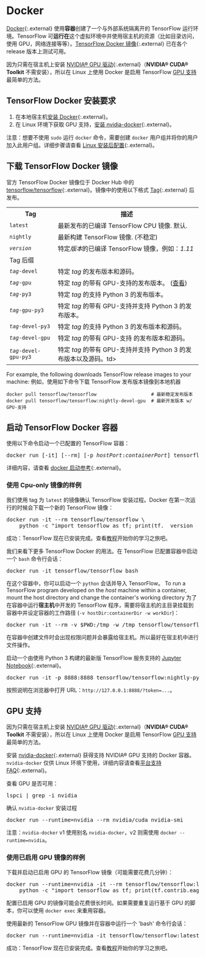 # Docker

[Docker](https://docs.docker.com/install/){:.external} 使用**容器**创建了一个与外部系统隔离开的 TensorFlow 运行环境。TensorFlow 可**运行在**这个虚拟环境中并使用宿主机的资源（比如目录访问，使用 GPU，网络连接等等）。[TensorFlow Docker 镜像](https://hub.docker.com/r/tensorflow/tensorflow/){:.external} 已在各个 release 版本上测试可用。

因为只需在宿主机上安装 [NVIDIA® GPU 驱动](https://github.com/NVIDIA/nvidia-docker/wiki/Frequently-Asked-Questions#how-do-i-install-the-nvidia-driver){:.external}（**NVIDIA® CUDA® Toolkit** 不需安装），所以在 Linux 上使用 Docker 是启用 TensorFlow [GPU 支持](./gpu.md)最简单的方法。   

## TensorFlow Docker 安装要求

1. 在本地宿主机[安装 Docker](https://docs.docker.com/install/){:.external}。
2. 在 Linux 环境下获取 GPU 支持，[安装 nvidia-docker](https://github.com/NVIDIA/nvidia-docker){:.external}。

注意：想要不使用 `sudo` 运行 `docker` 命令，需要创建 `docker` 用户组并将你的用户加入此用户组。详细步骤请查看 [Linux 安装后配置](https://docs.docker.com/install/linux/linux-postinstall/){:.external}。

## 下载 TensorFlow Docker 镜像

官方 TensorFlow Docker 镜像位于 Docker Hub 中的 [tensorflow/tensorflow](https://hub.docker.com/r/tensorflow/tensorflow/){:.external}。镜像中的使用以下格式 [Tag](https://hub.docker.com/r/tensorflow/tensorflow/tags/){:.external} 后发布。

<table>
  <tr><th>Tag</th><th>描述</th></tr>
  <tr><td><code>latest</code></td><td>最新发布的已编译 TensorFlow CPU 镜像. 默认.</td></tr>
  <tr><td><code>nightly</code></td><td>最新构建 TensorFlow 镜像. (不稳定)</td></tr>
  <tr><td><code><em>version</em></code></td><td>特定<em>版本</em>的已编译 TensorFlow 镜像，例如：<em>1.11</em></td></tr>
  <tr class="alt"><td colspan="2">Tag 后缀</td></tr>
  <tr><td><code><em>tag</em>-devel<code></td><td>特定 <em>tag</em> 的发布版本和源码。</td></tr>
  <tr><td><code><em>tag</em>-gpu<code></td><td>特定 <em>tag</em> 的带有 GPU-支持的发布版本。 (<a href="#gpu_support">查看</a>)</td></tr>
  <tr><td><code><em>tag</em>-py3<code></td><td>特定 <em>tag</em> 的支持 Python 3 的发布版本。</td></tr>
  <tr><td><code><em>tag</em>-gpu-py3<code></td><td>特定 <em>tag</em> 的带有 GPU-支持并支持 Python 3 的发布版本。</td></tr>
  <tr><td><code><em>tag</em>-devel-py3<code></td><td>特定 <em>tag</em> 的支持 Python 3 的发布版本和源码。</td></tr>
  <tr><td><code><em>tag</em>-devel-gpu<code></td><td>特定 <em>tag</em> 的带有 GPU-支持 的发布版本和源码。</td></tr>
  <tr><td><code><em>tag</em>-devel-gpu-py3<code></td><td>特定 <em>tag</em> 的带有 GPU-支持并支持 Python 3 的发布版本以及源码。td></tr>
</table>

For example, the following downloads TensorFlow release images to your machine:
例如，使用如下命令下载 TensorFlow 发布版本镜像到本地机器

<pre class="devsite-click-to-copy prettyprint lang-bsh">
<code class="devsite-terminal">docker pull tensorflow/tensorflow                    # 最新稳定发布版本</code>
<code class="devsite-terminal">docker pull tensorflow/tensorflow:nightly-devel-gpu  # 最新开发版本 w/ GPU-支持</code>
</pre>

## 启动 TensorFlow Docker 容器

使用以下命令启动一个已配置的 TensorFlow 容器：

<pre class="devsite-terminal devsite-click-to-copy">
docker run [-it] [--rm] [-p <em>hostPort</em>:<em>containerPort</em>] tensorflow/tensorflow[:<em>tag</em>] [<em>command</em>]
</pre>

详细内容，请查看 [docker 启动参考](https://docs.docker.com/engine/reference/run/){:.external}。

### 使用 Cpu-only 镜像的样例

我们使用 tag 为 `latest` 的镜像确认 TensorFlow 安装过程。Docker 在第一次运行的时候会下载一个新的 TensorFlow 镜像：

<pre class="devsite-terminal devsite-click-to-copy prettyprint lang-bsh">
docker run -it --rm tensorflow/tensorflow \
    python -c "import tensorflow as tf; print(tf.__version__)"
</pre>

成功：TensorFlow 现在已安装完成。查看[教程](../tutorials)开始你的学习之旅吧。

我们来看下更多 TensorFlow Docker 的用法。在 TensorFlow 已配置容器中启动一个 `bash` 命令行会话：

<pre class="devsite-terminal devsite-click-to-copy">
docker run -it tensorflow/tensorflow bash
</pre>

在这个容器中，你可以启动一个 `python` 会话并导入 TensorFlow。
To run a TensorFlow program developed on the *host* machine within a container, mount the host directory and change the container's working directory
为了在容器中运行**宿主机**中开发的 TensorFlow 程序，需要将宿主机的主目录挂载到容器中并设定容器的工作路径
(`-v hostDir:containerDir -w workDir`)：

<pre class="devsite-terminal devsite-click-to-copy prettyprint lang-bsh">
docker run -it --rm -v $PWD:/tmp -w /tmp tensorflow/tensorflow python ./script.py
</pre>

在容器中创建文件时会出现权限问题并会暴露给宿主机。所以最好在宿主机中进行文件操作。

启动一个由使用 Python 3 构建的最新版 TensorFlow 服务支持的 [Jupyter Notebook](https://jupyter.org/){:.external}。

<pre class="devsite-terminal devsite-click-to-copy">
docker run -it -p 8888:8888 tensorflow/tensorflow:nightly-py3
</pre>

按照说明在浏览器中打开 URL：`http://127.0.0.1:8888/?token=...`。

## GPU 支持

因为只需在宿主机上安装 [NVIDIA® GPU 驱动](https://github.com/NVIDIA/nvidia-docker/wiki/Frequently-Asked-Questions#how-do-i-install-the-nvidia-driver){:.external}（**NVIDIA® CUDA® Toolkit** 不需安装），所以在 Linux 上使用 Docker 是启用 TensorFlow [GPU 支持](./gpu.md)最简单的方法。

安装 [nvidia-docker](https://github.com/NVIDIA/nvidia-docker){:.external} 获得支持 NVIDIA® GPU 支持的 Docker 容器。`nvidia-docker` 仅供 Linux 环境下使用，详细内容请查看[平台支持 FAQ](https://github.com/NVIDIA/nvidia-docker/wiki/Frequently-Asked-Questions#platform-support){:.external}。

查看 GPU 是否可用：

<pre class="devsite-terminal devsite-click-to-copy">
lspci | grep -i nvidia
</pre>

确认 `nvidia-docker` 安装过程

<pre class="devsite-terminal devsite-click-to-copy">
docker run --runtime=nvidia --rm nvidia/cuda nvidia-smi
</pre>

注意：`nvidia-docker` v1 使用别名 `nvidia-docker`，v2 则需使用 `docker --runtime=nvidia`。

### 使用已启用 GPU 镜像的样例

下载并启动已启用 GPU 的 TensorFlow 镜像（可能需要花费几分钟）：

<pre class="devsite-terminal devsite-click-to-copy prettyprint lang-bsh">
docker run --runtime=nvidia -it --rm tensorflow/tensorflow:latest-gpu \
    python -c "import tensorflow as tf; print(tf.contrib.eager.num_gpus())"
</pre>

配置已启用 GPU 的镜像可能会花费很长时间。如果需要重复运行基于 GPU 的脚本，你可以使用 `docker exec` 来重用容器。

使用最新的 TensorFlow GPU 镜像并在容器中运行一个 'bash' 命令行会话：

<pre class="devsite-terminal devsite-click-to-copy">
docker run --runtime=nvidia -it tensorflow/tensorflow:latest-gpu bash
</pre>

成功：TensorFlow 现在已安装完成。查看[教程](../tutorials)开始你的学习之旅吧。
